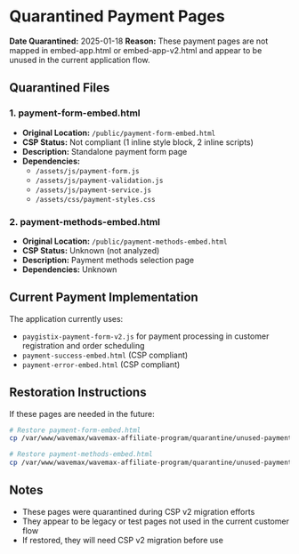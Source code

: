 # Quarantined Payment Pages

**Date Quarantined:** 2025-01-18
**Reason:** These payment pages are not mapped in embed-app.html or embed-app-v2.html and appear to be unused in the current application flow.

## Quarantined Files

### 1. payment-form-embed.html
- **Original Location:** `/public/payment-form-embed.html`
- **CSP Status:** Not compliant (1 inline style block, 2 inline scripts)
- **Description:** Standalone payment form page
- **Dependencies:** 
  - `/assets/js/payment-form.js`
  - `/assets/js/payment-validation.js`
  - `/assets/js/payment-service.js`
  - `/assets/css/payment-styles.css`

### 2. payment-methods-embed.html
- **Original Location:** `/public/payment-methods-embed.html`
- **CSP Status:** Unknown (not analyzed)
- **Description:** Payment methods selection page
- **Dependencies:** Unknown

## Current Payment Implementation

The application currently uses:
- `paygistix-payment-form-v2.js` for payment processing in customer registration and order scheduling
- `payment-success-embed.html` (CSP compliant)
- `payment-error-embed.html` (CSP compliant)

## Restoration Instructions

If these pages are needed in the future:

```bash
# Restore payment-form-embed.html
cp /var/www/wavemax/wavemax-affiliate-program/quarantine/unused-payment-pages/payment-form-embed.html /var/www/wavemax/wavemax-affiliate-program/public/

# Restore payment-methods-embed.html
cp /var/www/wavemax/wavemax-affiliate-program/quarantine/unused-payment-pages/payment-methods-embed.html /var/www/wavemax/wavemax-affiliate-program/public/
```

## Notes
- These pages were quarantined during CSP v2 migration efforts
- They appear to be legacy or test pages not used in the current customer flow
- If restored, they will need CSP v2 migration before use